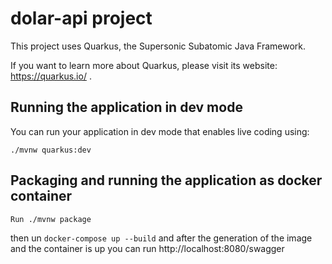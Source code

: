 # dolar-api project

This project uses Quarkus, the Supersonic Subatomic Java Framework.

If you want to learn more about Quarkus, please visit its website: https://quarkus.io/ .

## Running the application in dev mode

You can run your application in dev mode that enables live coding using:
```
./mvnw quarkus:dev
```

## Packaging and running the application as docker container
```
Run ./mvnw package
```
then un `docker-compose up --build` and after the generation of the image and the container is up
you can run http://localhost:8080/swagger